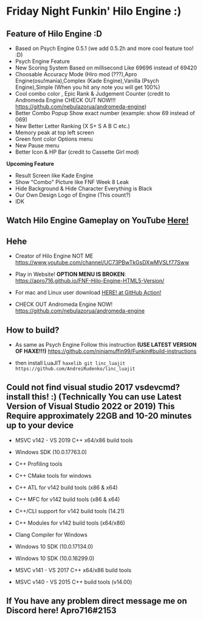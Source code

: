 # Friday Night Funkin' Hilo Engine :)
Feature of Hilo Engine :D
---------------------------------------------------------------------------------------------------------------------------------------------------
* Based on Psych Engine 0.5.1 (we add 0.5.2h and more cool feature too! :D)
* Psych Engine Feature
* New Scoring System Based on millisecond Like 69696 instead of 69420
* Choosable Accuracy Mode (Hiro mod (???),Apro Engine(osu!mania),Complex (Kade Engine),Vanilla (Psych Engine),Simple (When you hit any note you will get 100%)
* Cool combo color , Epic Rank & Judgement Counter (credit to Andromeda Engine CHECK OUT NOW!!! https://github.com/nebulazorua/andromeda-engine)
* Better Combo Popup Show exact number (example: show 69 instead of 069)
* New Better Letter Ranking (X S+ S A B C etc.)
* Memory peak at top left screen
* Green font color Options menu
* New Pause menu
* Better Icon & HP Bar (credit to Cassette Girl mod)

**Upcoming Feature**
* Result Screen like Kade Engine
* Show "Combo" Picture like FNF Week 8 Leak
* Hide Background & Hide Character Everything is Black
* Our Own Design Logo of Engine (This count?)
* IDK

Watch Hilo Engine Gameplay on YouTube [Here!](https://youtu.be/PcgidMjtGtg)
---------------------------------------------------------------------------------------------------------------------------------------------------
Hehe
---------------------------------------------------------------------------------------------------------------------------------------------------
* Creator of Hilo Engine NOT ME https://www.youtube.com/channel/UC73PBwTkGsDXwMVSLf77Sww

* Play in Website! **OPTION MENU IS BROKEN**: https://apro716.github.io/FNF-Hilo-Engine-HTML5-Version/

* For mac and Linux user download [HERE! at GitHub Action!](https://github.com/APRO716/FNF-vs-Hiro-mod-demo-Hilo-Engine/actions/workflows/main.yml)

* CHECK OUT Andromeda Engine NOW! https://github.com/nebulazorua/andromeda-engine

How to build?
---------------------------------------------------------------------------------------------------------------------------------------------------
* As same as Psych Engine Follow this instruction **(USE LATEST VERSION OF HAXE!!!)** https://github.com/ninjamuffin99/Funkin#build-instructions

* then install LuaJIT 
 `haxelib git linc_luajit https://github.com/AndreiRudenko/linc_luajit`

Could not find visual studio 2017 vsdevcmd?
install this! :) (Technically You can use Latest Version of Visual Studio 2022 or 2019) **This Require approximately 22GB and 10-20 minutes up to your device**
---------------------------------------------------------------------------------------------------------------------------------------------------
* MSVC v142 - VS 2019 C++ x64/x86 build tools

* Windows SDK (10.0.17763.0)

* C++ Profiling tools

* C++ CMake tools for windows

* C++ ATL for v142 build tools (x86 & x64)

* C++ MFC for v142 build tools (x86 & x64)

* C++/CLI support for v142 build tools (14.21)

* C++ Modules for v142 build tools (x64/x86)

* Clang Compiler for Windows

* Windows 10 SDK (10.0.17134.0)

* Windows 10 SDK (10.0.16299.0)

* MSVC v141 - VS 2017 C++ x64/x86 build tools

* MSVC v140 - VS 2015 C++ build tools (v14.00)

If You have any problem direct message me on Discord here! Apro716#2153
---------------------------------------------------------------------------------------------------------------------------------------------------
